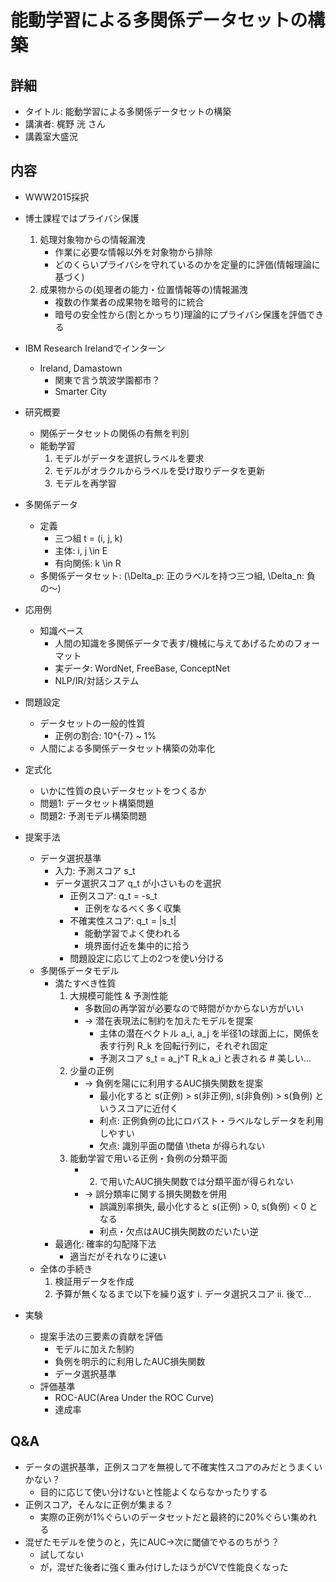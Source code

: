 # 能動学習による多関係データセットの構築
## 詳細
- タイトル: 能動学習による多関係データセットの構築
- 講演者: 梶野 洸 さん
- 講義室大盛況

## 内容
- WWW2015採択
- 博士課程ではプライバシ保護
    1. 処理対象物からの情報漏洩
        - 作業に必要な情報以外を対象物から排除
        - どのくらいプライバシを守れているのかを定量的に評価(情報理論に基づく)
    2. 成果物からの(処理者の能力・位置情報等の)情報漏洩
        - 複数の作業者の成果物を暗号的に統合
        - 暗号の安全性から(割とかっちり)理論的にプライバシ保護を評価できる

- IBM Research Irelandでインターン
    - Ireland, Damastown
        - 関東で言う筑波学園都市？
        - Smarter City

- 研究概要
    - 関係データセットの関係の有無を判別
    - 能動学習
        1. モデルがデータを選択しラベルを要求
        2. モデルがオラクルからラベルを受け取りデータを更新
        3. モデルを再学習

- 多関係データ
    - 定義
        - 三つ組 t = (i, j, k)
        - 主体: i, j \in E
        - 有向関係: k \in R
    - 多関係データセット: (\Delta_p: 正のラベルを持つ三つ組, \Delta_n: 負の〜)

- 応用例
    - 知識ベース
        - 人間の知識を多関係データで表す/機械に与えてあげるためのフォーマット
        - 実データ: WordNet, FreeBase, ConceptNet
        - NLP/IR/対話システム

- 問題設定
    - データセットの一般的性質
        - 正例の割合: 10^{-7} ~ 1\%
    - 人間による多関係データセット構築の効率化

- 定式化
    - いかに性質の良いデータセットをつくるか
    - 問題1: データセット構築問題
    - 問題2: 予測モデル構築問題

- 提案手法
    - データ選択基準
        - 入力: 予測スコア s_t
        - データ選択スコア q_t が小さいものを選択
            - 正例スコア: q_t = -s_t
                - 正例をなるべく多く収集
            - 不確実性スコア: q_t = |s_t|
                - 能動学習でよく使われる
                - 境界面付近を集中的に拾う
            - 問題設定に応じて上の2つを使い分ける
    - 多関係データモデル
        - 満たすべき性質
            1. 大規模可能性 & 予測性能
                - 多数回の再学習が必要なので時間がかからない方がいい
                - -> 潜在表現法に制約を加えたモデルを提案
                    - 主体の潜在ベクトル a_i, a_j を半径1の球面上に，関係を表す行列 R_k を回転行列に，それぞれ固定
                    - 予測スコア s_t = a_j^T R_k a_i と表される # 美しい...
            2. 少量の正例
                - -> 負例を陽にに利用するAUC損失関数を提案
                    - 最小化すると s(正例) > s(非正例), s(非負例) > s(負例) というスコアに近付く
                    - 利点: 正例負例の比にロバスト・ラベルなしデータを利用しやすい
                    - 欠点: 識別平面の閾値 \theta が得られない
            3. 能動学習で用いる正例・負例の分類平面
                - 2. で用いたAUC損失関数では分類平面が得られない
                - -> 誤分類率に関する損失関数を併用
                    - 誤識別率損失, 最小化すると s(正例) > 0, s(負例) < 0 となる
                    - 利点・欠点はAUC損失関数のだいたい逆
        - 最適化: 確率的勾配降下法
            - 適当だがそれなりに速い
    - 全体の手続き
        1. 検証用データを作成
        2. 予算が無くなるまで以下を繰り返す
            i. データ選択スコア
            ii. 後で...

- 実験
    - 提案手法の三要素の貢献を評価
        - モデルに加えた制約
        - 負例を明示的に利用したAUC損失関数
        - データ選択基準
    - 評価基準
        - ROC-AUC(Area Under the ROC Curve)
        - 達成率

## Q&A
- データの選択基準，正例スコアを無視して不確実性スコアのみだとうまくいかない？
    - 目的に応じて使い分けないと性能よくならなかったりする
- 正例スコア，そんなに正例が集まる？
    - 実際の正例が1%ぐらいのデータセットだと最終的に20%ぐらい集めれる
- 混ぜたモデルを使うのと，先にAUC->次に閾値でやるのちがう？
    - 試してない
    - が，混ぜた後者に強く重み付けしたほうがCVで性能良くなった
